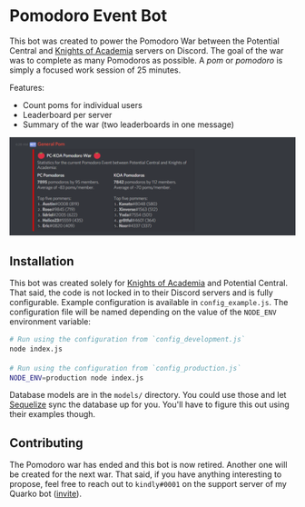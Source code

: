 # Pomodoro Event Bot

This bot was created to power the Pomodoro War between the Potential Central and [Knights of Academia](https://knightsofacademia.org/) servers on Discord. The goal of the war was to complete as many Pomodoros as possible. A _pom_ or _pomodoro_ is simply a focused work session of 25 minutes.

Features:

-   Count poms for individual users
-   Leaderboard per server
-   Summary of the war (two leaderboards in one message)

![Screenshot](screenshot.png)

## Installation

This bot was created solely for [Knights of Academia](https://knightsofacademia.org/) and Potential Central. That said, the code is not locked in to their Discord servers and is fully configurable. Example configuration is available in `config_example.js`. The configuration file will be named depending on the value of the `NODE_ENV` environment variable:

```bash
# Run using the configuration from `config_development.js`
node index.js

# Run using the configuration from `config_production.js`
NODE_ENV=production node index.js
```

Database models are in the `models/` directory. You could use those and let [Sequelize](http://docs.sequelizejs.com/) sync the database up for you. You'll have to figure this out using their examples though.

## Contributing

The Pomodoro war has ended and this bot is now retired. Another one will be created for the next war. That said, if you have anything interesting to propose, feel free to reach out to `kindly#0001` on the support server of my Quarko bot ([invite](https://discord.gg/wmA6Bzf)).
